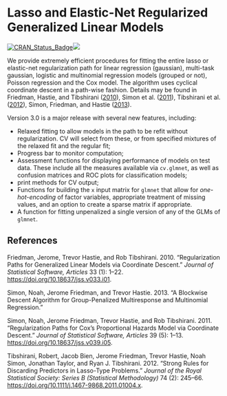 
<!-- README.md is generated from the source: README.Rmd -->

# Lasso and Elastic-Net Regularized Generalized Linear Models

<!-- [![Travis-CI Build -->

<!-- Status](https://travis-ci.org/trevorhastie/glmnet.svg?branch=master)](https://travis-ci.org/trevorhastie/glmnet) -->

<!-- [![Coverage -->

<!-- Status](https://img.shields.io/codecov/c/github/trevorhastie/glmnet/master.svg)](https://codecov.io/github/trevorhastie/glmnet?branch=master) -->

[![CRAN\_Status\_Badge](https://www.r-pkg.org/badges/version/glmnet)](https://cran.r-project.org/package=glmnet)[![](https://cranlogs.r-pkg.org/badges/glmnet)](https://CRAN.R-project.org/package=glmnet)

We provide extremely efficient procedures for fitting the entire lasso
or elastic-net regularization path for linear regression (gaussian),
multi-task gaussian, logistic and multinomial regression models (grouped
or not), Poisson regression and the Cox model. The algorithm uses
cyclical coordinate descent in a path-wise fashion. Details may be found
in Friedman, Hastie, and Tibshirani ([2010](#ref-glmnet)), Simon et al.
([2011](#ref-coxnet)), Tibshirani et al. ([2012](#ref-strongrules)),
Simon, Friedman, and Hastie ([2013](#ref-block)).

Version 3.0 is a major release with several new features, including:

  - Relaxed fitting to allow models in the path to be refit without
    regularization. CV will select from these, or from specified
    mixtures of the relaxed fit and the regular fit;
  - Progress bar to monitor computation;
  - Assessment functions for displaying performance of models on test
    data. These include all the measures available via `cv.glmnet`, as
    well as confusion matrices and ROC plots for classification models;
  - print methods for CV output;
  - Functions for building the `x` input matrix for `glmnet` that allow
    for *one-hot-encoding* of factor variables, appropriate treatment of
    missing values, and an option to create a sparse matrix if
    appropriate.
  - A function for fitting unpenalized a single version of any of the
    GLMs of `glmnet`.

## References

<div id="refs" class="references">

<div id="ref-glmnet">

Friedman, Jerome, Trevor Hastie, and Rob Tibshirani. 2010.
“Regularization Paths for Generalized Linear Models via Coordinate
Descent.” *Journal of Statistical Software, Articles* 33 (1): 1–22.
<https://doi.org/10.18637/jss.v033.i01>.

</div>

<div id="ref-block">

Simon, Noah, Jerome Friedman, and Trevor Hastie. 2013. “A Blockwise
Descent Algorithm for Group-Penalized Multiresponse and Multinomial
Regression.”

</div>

<div id="ref-coxnet">

Simon, Noah, Jerome Friedman, Trevor Hastie, and Rob Tibshirani. 2011.
“Regularization Paths for Cox’s Proportional Hazards Model via
Coordinate Descent.” *Journal of Statistical Software, Articles* 39 (5):
1–13. <https://doi.org/10.18637/jss.v039.i05>.

</div>

<div id="ref-strongrules">

Tibshirani, Robert, Jacob Bien, Jerome Friedman, Trevor Hastie, Noah
Simon, Jonathan Taylor, and Ryan J. Tibshirani. 2012. “Strong Rules for
Discarding Predictors in Lasso-Type Problems.” *Journal of the Royal
Statistical Society: Series B (Statistical Methodology)* 74 (2): 245–66.
<https://doi.org/10.1111/j.1467-9868.2011.01004.x>.

</div>

</div>
